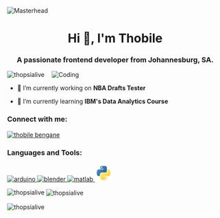 ![Masterhead](https://qrangers.com/wp-content/uploads/2021/09/Banner-Introduction-to-3D-Animation.png)
<h1 align="center">Hi 👋, I'm Thobile</h1>
<h3 align="center">A passionate frontend developer from Johannesburg, SA.</h3>
<img align="right" alt="Coding" width="400" src="https://i.pinimg.com/originals/5c/8f/08/5c8f08b5fe55e12baae6fc54e46c343a.gif">

<p align="left"> <img src="https://komarev.com/ghpvc/?username=thopsialive&label=Profile%20views&color=0e75b6&style=flat" alt="thopsialive" /> </p>

- 🔭 I’m currently working on **NBA Drafts Tester**

- 🌱 I’m currently learning **IBM's Data Analytics Course**

<h3 align="left">Connect with me:</h3>
<p align="left">
<a href="https://www.linkedin.com/in/thobile-bengane-81447212b/" target="blank"><img align="center" src="https://raw.githubusercontent.com/rahuldkjain/github-profile-readme-generator/master/src/images/icons/Social/linked-in-alt.svg" alt="thobile bengane" height="30" width="40" /></a>
</p>

<h3 align="left">Languages and Tools:</h3>
<p align="left"> <a href="https://www.arduino.cc/" target="_blank" rel="noreferrer"> <img src="https://cdn.worldvectorlogo.com/logos/arduino-1.svg" alt="arduino" width="40" height="40"/> </a> <a href="https://www.blender.org/" target="_blank" rel="noreferrer"> <img src="https://download.blender.org/branding/community/blender_community_badge_white.svg" alt="blender" width="40" height="40"/> </a> <a href="https://www.mathworks.com/" target="_blank" rel="noreferrer"> <img src="https://upload.wikimedia.org/wikipedia/commons/2/21/Matlab_Logo.png" alt="matlab" width="40" height="40"/> </a> <a href="https://www.python.org" target="_blank" rel="noreferrer"> <img src="https://raw.githubusercontent.com/devicons/devicon/master/icons/python/python-original.svg" alt="python" width="40" height="40"/> </a> </p>

<p><img align="left" src="https://github-readme-stats.vercel.app/api/top-langs?username=thopsialive&show_icons=true&locale=en&layout=compact" alt="thopsialive" /></p>

<p>&nbsp;<img align="center" src="https://github-readme-stats.vercel.app/api?username=thopsialive&show_icons=true&locale=en" alt="thopsialive" /></p>

<p><img align="center" src="https://github-readme-streak-stats.herokuapp.com/?user=thopsialive&" alt="thopsialive" /></p>
